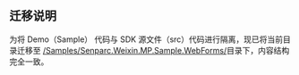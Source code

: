 ## 迁移说明

为将 Demo（Sample） 代码与 SDK 源文件（src）代码进行隔离，现已将当前目录迁移至 [/Samples/Senparc.Weixin.MP.Sample.WebForms/](,,/../../Samples/Senparc.Weixin.MP.Sample.WebForms/)目录下，内容结构完全一致。
